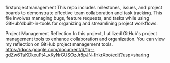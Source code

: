 

firstprojectmanagement
This repo includes milestones, issues, and project boards to demonstrate effective team collaboration and task tracking. This file involves managing bugs, feature requests, and tasks while using GitHub'sbuilt-in-tools for organizing and streamlining project workflows.

Project Management Reflection
In this project, I utilized GitHub's project management tools to enhance collaboration and organization. You can view my reflection on GitHub project management tools. https://docs.google.com/document/d/1g--gdZw6TsKDkeuPt4_xKyNrGUSOzJr8pJN-fhkrXbo/edit?usp=sharing
